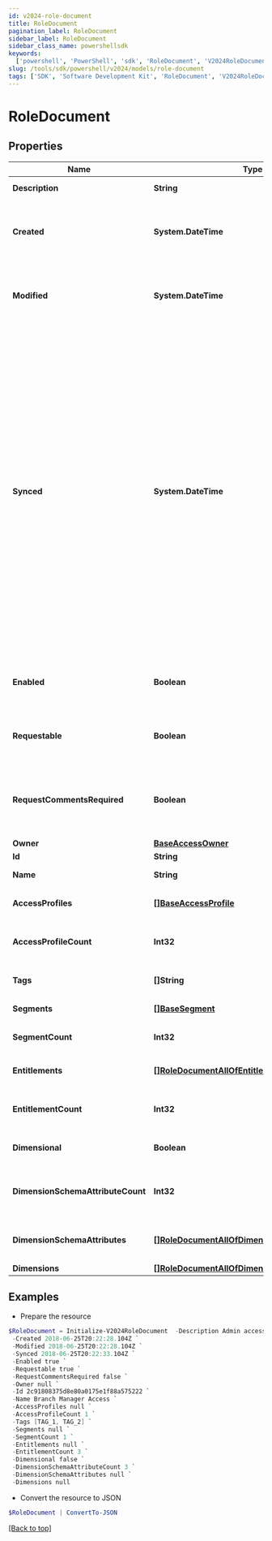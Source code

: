 ```yaml
---
id: v2024-role-document
title: RoleDocument
pagination_label: RoleDocument
sidebar_label: RoleDocument
sidebar_class_name: powershellsdk
keywords:
  ['powershell', 'PowerShell', 'sdk', 'RoleDocument', 'V2024RoleDocument']
slug: /tools/sdk/powershell/v2024/models/role-document
tags: ['SDK', 'Software Development Kit', 'RoleDocument', 'V2024RoleDocument']
---
```


# RoleDocument

## Properties

| Name | Type | Description | Notes |
| --- | --- | --- | --- |
| **Description** | **String** | Access item's description. | [optional] |
| **Created** | **System.DateTime** | ISO-8601 date-time referring to the time when the object was created. | [optional] |
| **Modified** | **System.DateTime** | ISO-8601 date-time referring to the time when the object was last modified. | [optional] |
| **Synced** | **System.DateTime** | ISO-8601 date-time referring to the date-time when object was queued to be synced into search database for use in the search API. This date-time changes anytime there is an update to the object, which triggers a synchronization event being sent to the search database. There may be some delay between the `synced` time and the time when the updated data is actually available in the search API. | [optional] |
| **Enabled** | **Boolean** | Indicates whether the access item is currently enabled. | [optional] [default to $false] |
| **Requestable** | **Boolean** | Indicates whether the access item can be requested. | [optional] [default to $true] |
| **RequestCommentsRequired** | **Boolean** | Indicates whether comments are required for requests to access the item. | [optional] [default to $false] |
| **Owner** | [**BaseAccessOwner**](base-access-owner) |  | [optional] |
| **Id** | **String** | ID of the role. | [required] |
| **Name** | **String** | Name of the role. | [required] |
| **AccessProfiles** | [**[]BaseAccessProfile**](base-access-profile) | Access profiles included with the role. | [optional] |
| **AccessProfileCount** | **Int32** | Number of access profiles included with the role. | [optional] |
| **Tags** | **[]String** | Tags that have been applied to the object. | [optional] |
| **Segments** | [**[]BaseSegment**](base-segment) | Segments with the role. | [optional] |
| **SegmentCount** | **Int32** | Number of segments with the role. | [optional] |
| **Entitlements** | [**[]RoleDocumentAllOfEntitlements**](role-document-all-of-entitlements) | Entitlements included with the role. | [optional] |
| **EntitlementCount** | **Int32** | Number of entitlements included with the role. | [optional] |
| **Dimensional** | **Boolean** |  | [optional] [default to $false] |
| **DimensionSchemaAttributeCount** | **Int32** | Number of dimension attributes included with the role. | [optional] |
| **DimensionSchemaAttributes** | [**[]RoleDocumentAllOfDimensionSchemaAttributes**](role-document-all-of-dimension-schema-attributes) | Dimension attributes included with the role. | [optional] |
| **Dimensions** | [**[]RoleDocumentAllOfDimensions**](role-document-all-of-dimensions) |  | [optional] |

## Examples

- Prepare the resource

```powershell
$RoleDocument = Initialize-V2024RoleDocument  -Description Admin access `
 -Created 2018-06-25T20:22:28.104Z `
 -Modified 2018-06-25T20:22:28.104Z `
 -Synced 2018-06-25T20:22:33.104Z `
 -Enabled true `
 -Requestable true `
 -RequestCommentsRequired false `
 -Owner null `
 -Id 2c91808375d8e80a0175e1f88a575222 `
 -Name Branch Manager Access `
 -AccessProfiles null `
 -AccessProfileCount 1 `
 -Tags [TAG_1, TAG_2] `
 -Segments null `
 -SegmentCount 1 `
 -Entitlements null `
 -EntitlementCount 3 `
 -Dimensional false `
 -DimensionSchemaAttributeCount 3 `
 -DimensionSchemaAttributes null `
 -Dimensions null
```

- Convert the resource to JSON

```powershell
$RoleDocument | ConvertTo-JSON
```

[[Back to top]](#)
